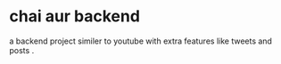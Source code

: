 # chai aur backend 
a backend project similer to youtube with extra features like tweets and posts .

